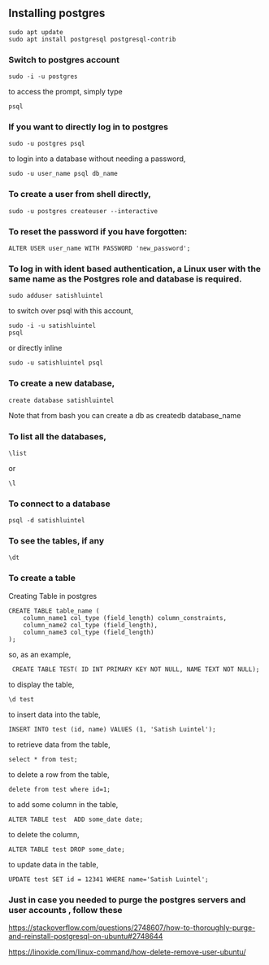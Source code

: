 ## Installing postgres

```
sudo apt update
sudo apt install postgresql postgresql-contrib
```

### Switch to postgres account

```
sudo -i -u postgres
```

to access the prompt, simply type

```
psql
```

### If you want to directly log in to postgres

```
sudo -u postgres psql
```

to login into a database without needing a password,

```
sudo -u user_name psql db_name
```

### To create a user from shell directly,

```
sudo -u postgres createuser --interactive
```

### To reset the password if you have forgotten:

```
ALTER USER user_name WITH PASSWORD 'new_password';
```

### To log in with ident based authentication, a Linux user with the same name as the Postgres role and database is required.

```
sudo adduser satishluintel
```

to switch over psql with this account,

```
sudo -i -u satishluintel
psql
```
or directly inline 
```
sudo -u satishluintel psql
```

### To create a new database,

```
create database satishluintel
```
Note that from bash you can create a db as createdb database_name

### To list all the databases,

```
\list 
```
or 
```
\l
```
### To connect to a database

```
psql -d satishluintel
```

### To see the tables, if any

```
\dt
```

### To create a table

Creating Table in postgres 
```
CREATE TABLE table_name (
    column_name1 col_type (field_length) column_constraints,
    column_name2 col_type (field_length),
    column_name3 col_type (field_length)
);
```
so, as an example,

```
 CREATE TABLE TEST( ID INT PRIMARY KEY NOT NULL, NAME TEXT NOT NULL);
```

to display the table,
```
\d test
```

to insert data into the table,

```
INSERT INTO test (id, name) VALUES (1, 'Satish Luintel');

```

to retrieve data from the table,

```
select * from test;
```

to delete a row from the table,

```
delete from test where id=1;
```

to add some column in the table,

```
ALTER TABLE test  ADD some_date date;
```

to delete the column,

```
ALTER TABLE test DROP some_date;
```

to update data in the table,

```
UPDATE test SET id = 12341 WHERE name='Satish Luintel';
```

### Just in case you needed to purge the postgres servers and user accounts , follow these

https://stackoverflow.com/questions/2748607/how-to-thoroughly-purge-and-reinstall-postgresql-on-ubuntu#2748644

https://linoxide.com/linux-command/how-delete-remove-user-ubuntu/



